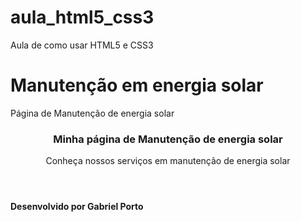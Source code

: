# aula_html5_css3
Aula de como usar HTML5 e CSS3
<!DOCTYPE html>
<html lang = "pt-br">
<head> 
<meta charset = "urf-8">
 <h1> <strong> Manutenção em energia solar </strong> </h1>
 
</head>

<body>
<p> Página de Manutenção de energia solar </p>
<header> 
<h3> Minha página de Manutenção de energia solar</h3>
<p> Conheça nossos serviços em manutenção de energia solar </p>

</header>

<footer> <h4> Desenvolvido por Gabriel Porto </h4> </footer>

</body>
</html>

